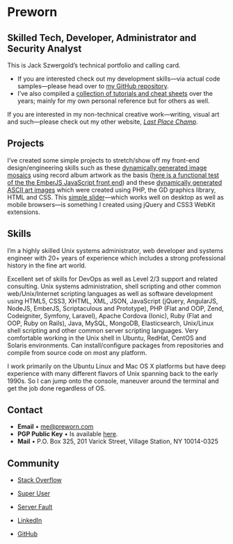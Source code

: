 # Preworn

## Skilled Tech, Developer, Administrator and Security Analyst

This is Jack Szwergold’s technical portfolio and calling card.

* If you are interested check out my development skills—via actual code samples—please head over to [my GitHub repository][12].
* I’ve also compiled a [collection of tutorials and cheat sheets][2] over the years; mainly for my own personal reference but for others as well.

If you are interested in my non-technical creative work—writing, visual art and such—please check out my other website, *[Last Place Champ][1]*. 

## Projects

I’ve created some simple projects to stretch/show off my front-end design/engineering skills such as these [dynamically generated image mosaics][3] using record album artwork as the basis ([here is a functional test of the the EmberJS JavaScript front end][4]) and these [dynamically generated ASCII art images][5] which were created using PHP, the GD graphics library, HTML and CSS. This [simple slider][6]—which works well on desktop as well as mobile browsers—is something I created using jQuery and CSS3 WebKit extensions.

## Skills

I’m a highly skilled Unix systems administrator, web developer and systems engineer with 20+ years of experience which includes a strong professional history in the fine art world.

Excellent set of skills for DevOps as well as Level 2/3 support and related consulting. Unix systems administration, shell scripting and other common web/Unix/Internet scripting languages as well as software development using HTML5, CSS3, XHTML, XML, JSON, JavaScript (jQuery, AngularJS, NodeJS, EmberJS, Scriptaculous and Prototype), PHP (Flat and OOP, Zend, Codeigniter, Symfony, Laravel), Apache Cordova (Ionic), Ruby (Flat and OOP, Ruby on Rails), Java, MySQL, MongoDB, Elasticsearch, Unix/Linux shell scripting and other common server scripting languages. Very comfortable working in the Unix shell in Ubuntu, RedHat, CentOS and Solaris environments. Can install/configure packages from repositories and compile from source code on most any platform.

I work primarily on the Ubuntu Linux and Mac OS X platforms but have deep experience with many different flavors of Unix spanning back to the early 1990s. So I can jump onto the console, maneuver around the terminal and get the job done regardless of OS.

## Contact

* **Email** • [me@preworn.com](mailto:me@preworn.com?Subject=Preworn%20Website%20Query)
* **PGP Public Key** • Is available [here][7].
* **Mail** • P.O. Box 325, 201 Varick Street, Village Station, NY 10014-0325

## Community

* [Stack Overflow][8]
* [Super User][9]
* [Server Fault][10]
* [LinkedIn][11]
* [GitHub][12]

  [1]: http://www.lastplacechamp.com/ "last Place Champ"
  [2]: tutorials_and_cheat_sheets/ "Tutorials and Cheat Sheets"
  [3]: projects/mosaic/ "Mosaic"
  [4]: projects/mosaic_js/ "Mosaic (JavaScript)"
  [5]: projects/ascii/ "ASCII"
  [6]: projects/slider/ "Slider"
  [7]: pgp_public_key-preworn.asc.txt
  [8]: http://stackoverflow.com/users/117259/jakegould "Stack Overflow"
  [9]: http://superuser.com/users/167207/jakegould "Super User"
  [10]: http://serverfault.com/users/100013/jakegould "Server Fault"
  [11]: http://www.linkedin.com/in/jackszwergold "Linked In"
  [12]: https://github.com/JackSzwergold
